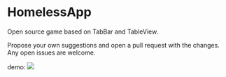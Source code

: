 # HomelessApp

Open source game based on TabBar and TableView. 

Propose your own suggestions and open a pull request with the changes. Any open issues are welcome. 

demo:
![](homelessapp_demo_low_gif.gif)

[](homelessapp_demo_low_gif)
